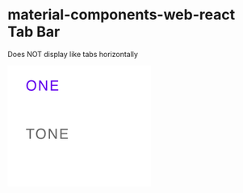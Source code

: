 # material-components-web-react Tab Bar

Does NOT display like tabs horizontally

[![does_not_render_correctly](Screen_Shot_2018-10-15_at_6.56.54_PM.png)](https://react-swift-slider.mfbproject.co.za/)

